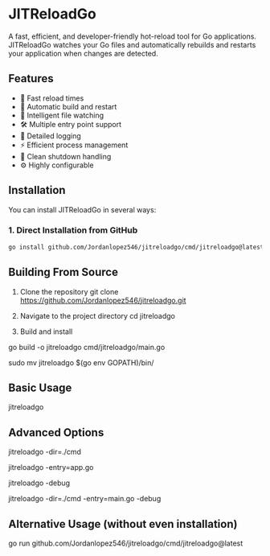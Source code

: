 # JITReloadGo

A fast, efficient, and developer-friendly hot-reload tool for Go applications. JITReloadGo watches your Go files and automatically rebuilds and restarts your application when changes are detected.

## Features

- 🚀 Fast reload times
- 🔄 Automatic build and restart
- 🎯 Intelligent file watching
- 🛠 Multiple entry point support
- 📝 Detailed logging
- ⚡ Efficient process management
- 🛑 Clean shutdown handling
- ⚙️ Highly configurable

## Installation

You can install JITReloadGo in several ways:

### 1. Direct Installation from GitHub

```bash
go install github.com/Jordanlopez546/jitreloadgo/cmd/jitreloadgo@latest
```

## Building From Source

1. Clone the repository
git clone <https://github.com/Jordanlopez546/jitreloadgo.git>

2. Navigate to the project directory
cd jitreloadgo

3. Build and install

go build -o jitreloadgo cmd/jitreloadgo/main.go

sudo mv jitreloadgo $(go env GOPATH)/bin/

## Basic Usage

<!-- In your Go project directory, run: -->
jitreloadgo

## Advanced Options

<!-- Watch a specific directory -->
jitreloadgo -dir=./cmd

<!--  Specify a different entry point -->
jitreloadgo -entry=app.go

<!-- Enable debug logging -->
jitreloadgo -debug

<!-- Combine options -->
jitreloadgo -dir=./cmd -entry=main.go -debug

## Alternative Usage (without even installation)

<!-- You can also use go run directory -->
<!-- From your project directory -->
go run github.com/Jordanlopez546/jitreloadgo/cmd/jitreloadgo@latest
